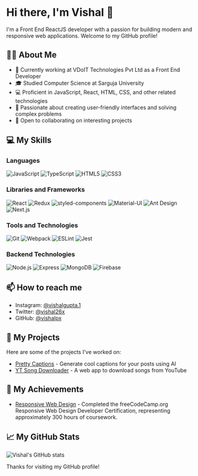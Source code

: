 # Hi there, I'm Vishal 👋

I'm a Front End ReactJS developer with a passion for building modern and responsive web applications. Welcome to my GitHub profile!

## 🧑‍💻 About Me

- 💼 Currently working at VDoIT Technologies Pvt Ltd as a Front End Developer
- 🎓 Studied Computer Science at Sarguja University
- 💻 Proficient in JavaScript, React, HTML, CSS, and other related technologies
- 🌟 Passionate about creating user-friendly interfaces and solving complex problems
- 🤝 Open to collaborating on interesting projects

## 💻 My Skills

### Languages

<p align="left">
    <img src="https://img.shields.io/badge/-JavaScript-333333?style=flat&logo=javascript" alt="JavaScript" />
    <img src="https://img.shields.io/badge/-TypeScript-333333?style=flat&logo=typescript" alt="TypeScript" />
    <img src="https://img.shields.io/badge/-HTML5-333333?style=flat&logo=html5" alt="HTML5" />
    <img src="https://img.shields.io/badge/-CSS3-333333?style=flat&logo=css3" alt="CSS3" />
</p>

### Libraries and Frameworks

<p align="left">
    <img src="https://img.shields.io/badge/-React-333333?style=flat&logo=react" alt="React" />
    <img src="https://img.shields.io/badge/-Redux-333333?style=flat&logo=redux" alt="Redux" />
    <img src="https://img.shields.io/badge/-styled--components-333333?style=flat&logo=styled-components" alt="styled-components" />
    <img src="https://img.shields.io/badge/-Material--UI-333333?style=flat&logo=material-ui" alt="Material-UI" />
    <img src="https://img.shields.io/badge/-Ant%20Design-333333?style=flat&logo=ant-design" alt="Ant Design" />
    <img src="https://img.shields.io/badge/-Next.js-333333?style=flat&logo=next.js" alt="Next.js" />
</p>

### Tools and Technologies

<p align="left">
    <img src="https://img.shields.io/badge/-Git-333333?style=flat&logo=git" alt="Git" />
    <img src="https://img.shields.io/badge/-Webpack-333333?style=flat&logo=webpack" alt="Webpack" />
    <img src="https://img.shields.io/badge/-ESLint-333333?style=flat&logo=eslint" alt="ESLint" />
    <img src="https://img.shields.io/badge/-Jest-333333?style=flat&logo=jest" alt="Jest" />
</p>

### Backend Technologies

<p align="left">
    <img src="https://img.shields.io/badge/-Node.js-333333?style=flat&logo=node.js" alt="Node.js" />
    <img src="https://img.shields.io/badge/-Express-333333?style=flat&logo=express" alt="Express" />
    <img src="https://img.shields.io/badge/-MongoDB-333333?style=flat&logo=mongodb" alt="MongoDB" />
    <img src="https://img.shields.io/badge/-Firebase-333333?style=flat&logo=firebase" alt="Firebase" />
</p>

## 📫 How to reach me

- Instagram: [@vishalgupta.1](https://www.instagram.com/vishalgupta.1/)
- Twitter: [@vishal26x](https://twitter.com/vishal26x)
- GitHub: [@vishalpx](https://github.com/vishalpx)

## 🚀 My Projects

Here are some of the projects I've worked on:

- [Pretty Captions](https://github.com/vishalpx/pretty-captions) - Generate cool captions for your posts using AI
- [YT Song Downloader](https://github.com/vishalpx/yt-song-downloader) - A web app to download songs from YouTube

## 🌟 My Achievements

- [Responsive Web Design](https://www.freecodecamp.org/certification/vishalgupta26/responsive-web-design) - Completed the freeCodeCamp.org
Responsive Web Design Developer Certification, representing approximately 300 hours of coursework.

## 📈 My GitHub Stats

![Vishal's GitHub stats](https://github-readme-stats.vercel.app/api?username=vishalpx&show_icons=true&theme=radical)

Thanks for visiting my GitHub profile!
